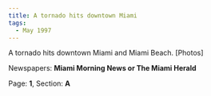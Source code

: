 ```yaml
---  
title: A tornado hits downtown Miami  
tags:  
  - May 1997  
---  
```

  
A tornado hits downtown Miami and Miami Beach. [Photos]  
  
Newspapers: **Miami Morning News or The Miami Herald**  
  
Page: **1**, Section: **A** 
